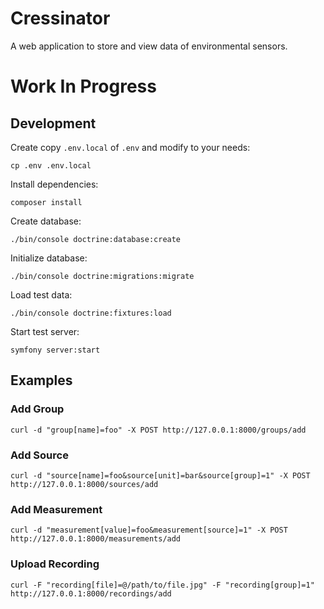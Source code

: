 Cressinator
===========

A web application to store and view data of environmental sensors.

# Work In Progress

## Development

Create copy `.env.local` of `.env` and modify to your needs:

    cp .env .env.local

Install dependencies:

    composer install

Create database:

    ./bin/console doctrine:database:create

Initialize database:

    ./bin/console doctrine:migrations:migrate

Load test data:

    ./bin/console doctrine:fixtures:load

Start test server:

    symfony server:start

## Examples

### Add Group

    curl -d "group[name]=foo" -X POST http://127.0.0.1:8000/groups/add

### Add Source

    curl -d "source[name]=foo&source[unit]=bar&source[group]=1" -X POST http://127.0.0.1:8000/sources/add

### Add Measurement

    curl -d "measurement[value]=foo&measurement[source]=1" -X POST http://127.0.0.1:8000/measurements/add

### Upload Recording

    curl -F "recording[file]=@/path/to/file.jpg" -F "recording[group]=1" http://127.0.0.1:8000/recordings/add
